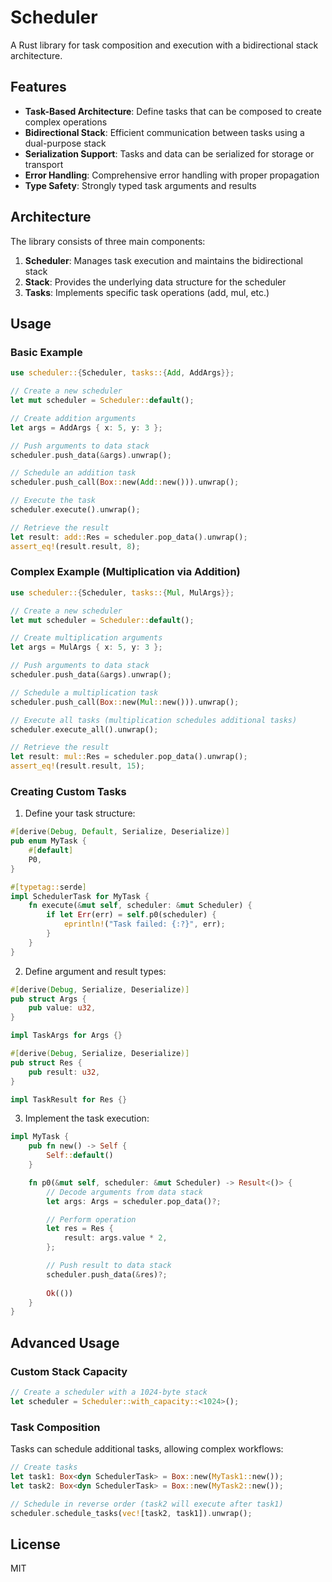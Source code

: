 # Scheduler

A Rust library for task composition and execution with a bidirectional stack architecture.

## Features

- **Task-Based Architecture**: Define tasks that can be composed to create complex operations
- **Bidirectional Stack**: Efficient communication between tasks using a dual-purpose stack
- **Serialization Support**: Tasks and data can be serialized for storage or transport
- **Error Handling**: Comprehensive error handling with proper propagation
- **Type Safety**: Strongly typed task arguments and results

## Architecture

The library consists of three main components:

1. **Scheduler**: Manages task execution and maintains the bidirectional stack
2. **Stack**: Provides the underlying data structure for the scheduler
3. **Tasks**: Implements specific task operations (add, mul, etc.)

## Usage

### Basic Example

```rust
use scheduler::{Scheduler, tasks::{Add, AddArgs}};

// Create a new scheduler
let mut scheduler = Scheduler::default();

// Create addition arguments
let args = AddArgs { x: 5, y: 3 };

// Push arguments to data stack
scheduler.push_data(&args).unwrap();

// Schedule an addition task
scheduler.push_call(Box::new(Add::new())).unwrap();

// Execute the task
scheduler.execute().unwrap();

// Retrieve the result
let result: add::Res = scheduler.pop_data().unwrap();
assert_eq!(result.result, 8);
```

### Complex Example (Multiplication via Addition)

```rust
use scheduler::{Scheduler, tasks::{Mul, MulArgs}};

// Create a new scheduler
let mut scheduler = Scheduler::default();

// Create multiplication arguments
let args = MulArgs { x: 5, y: 3 };

// Push arguments to data stack
scheduler.push_data(&args).unwrap();

// Schedule a multiplication task
scheduler.push_call(Box::new(Mul::new())).unwrap();

// Execute all tasks (multiplication schedules additional tasks)
scheduler.execute_all().unwrap();

// Retrieve the result
let result: mul::Res = scheduler.pop_data().unwrap();
assert_eq!(result.result, 15);
```

### Creating Custom Tasks

1. Define your task structure:

```rust
#[derive(Debug, Default, Serialize, Deserialize)]
pub enum MyTask {
    #[default]
    P0,
}

#[typetag::serde]
impl SchedulerTask for MyTask {
    fn execute(&mut self, scheduler: &mut Scheduler) {
        if let Err(err) = self.p0(scheduler) {
            eprintln!("Task failed: {:?}", err);
        }
    }
}
```

2. Define argument and result types:

```rust
#[derive(Debug, Serialize, Deserialize)]
pub struct Args {
    pub value: u32,
}

impl TaskArgs for Args {}

#[derive(Debug, Serialize, Deserialize)]
pub struct Res {
    pub result: u32,
}

impl TaskResult for Res {}
```

3. Implement the task execution:

```rust
impl MyTask {
    pub fn new() -> Self {
        Self::default()
    }

    fn p0(&mut self, scheduler: &mut Scheduler) -> Result<()> {
        // Decode arguments from data stack
        let args: Args = scheduler.pop_data()?;

        // Perform operation
        let res = Res {
            result: args.value * 2,
        };

        // Push result to data stack
        scheduler.push_data(&res)?;
        
        Ok(())
    }
}
```

## Advanced Usage

### Custom Stack Capacity

```rust
// Create a scheduler with a 1024-byte stack
let scheduler = Scheduler::with_capacity::<1024>();
```

### Task Composition

Tasks can schedule additional tasks, allowing complex workflows:

```rust
// Create tasks
let task1: Box<dyn SchedulerTask> = Box::new(MyTask1::new());
let task2: Box<dyn SchedulerTask> = Box::new(MyTask2::new());

// Schedule in reverse order (task2 will execute after task1)
scheduler.schedule_tasks(vec![task2, task1]).unwrap();
```

## License

MIT
